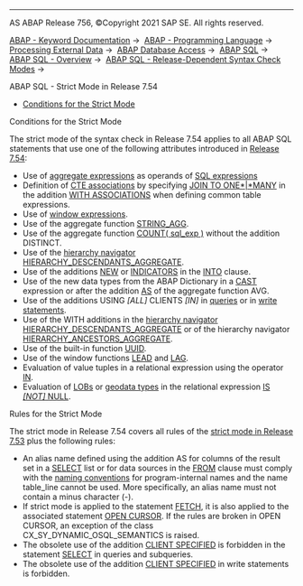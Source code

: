   

* * *

AS ABAP Release 756, ©Copyright 2021 SAP SE. All rights reserved.

[ABAP - Keyword Documentation](javascript:call_link\('abenabap.htm'\)) →  [ABAP - Programming Language](javascript:call_link\('abenabap_reference.htm'\)) →  [Processing External Data](javascript:call_link\('abenabap_language_external_data.htm'\)) →  [ABAP Database Access](javascript:call_link\('abendb_access.htm'\)) →  [ABAP SQL](javascript:call_link\('abenabap_sql.htm'\)) →  [ABAP SQL - Overview](javascript:call_link\('abenabap_sql_oview.htm'\)) →  [ABAP SQL - Release-Dependent Syntax Check Modes](javascript:call_link\('abenabap_sql_strict_modes.htm'\)) → 

ABAP SQL - Strict Mode in Release 7.54

-   [Conditions for the Strict Mode](#abenabap-sql-strictmode-754-1-------rules-for-the-strict-mode---@ITOC@@ABENABAP_SQL_STRICTMODE_754_2)

Conditions for the Strict Mode

The strict mode of the syntax check in Release 7.54 applies to all ABAP SQL statements that use one of the following attributes introduced in [Release 7.54](javascript:call_link\('abennews-754-abap_sql.htm'\)):

-   Use of [aggregate expressions](javascript:call_link\('abapselect_aggregate.htm'\)) as operands of [SQL expressions](javascript:call_link\('abapsql_expr.htm'\))
-   Definition of [CTE associations](javascript:call_link\('abencte_association_glosry.htm'\) "Glossary Entry") by specifying [JOIN TO ONE*|*MANY](javascript:call_link\('abapwith_associations_defining.htm'\)) in the addition [WITH ASSOCIATIONS](javascript:call_link\('abapwith_associations.htm'\)) when defining common table expressions.
-   Use of [window expressions](javascript:call_link\('abapselect_over.htm'\)).
-   Use of the aggregate function [STRING\_AGG](javascript:call_link\('abapselect_aggregate.htm'\)).
-   Use of the aggregate function [COUNT( sql\_exp )](javascript:call_link\('abapselect_aggregate.htm'\)) without the addition DISTINCT.
-   Use of the [hierarchy navigator](javascript:call_link\('abenhierarchy_navigator_glosry.htm'\) "Glossary Entry") [HIERARCHY\_DESCENDANTS\_AGGREGATE](javascript:call_link\('abenselect_hierarchy_agg_navis.htm'\)).
-   Use of the additions [NEW](javascript:call_link\('abapselect_into_target.htm'\)) or [INDICATORS](javascript:call_link\('abapselect_indicators.htm'\)) in the [INTO](javascript:call_link\('abapinto_clause.htm'\)) clause.
-   Use of the new data types from the ABAP Dictionary in a [CAST](javascript:call_link\('abensql_cast.htm'\)) expression or after the addition [AS](javascript:call_link\('abapselect_avg_as.htm'\)) of the aggregate function AVG.
-   Use of the additions USING *\[*ALL*\]* CLIENTS *\[*IN*\]* in [queries](javascript:call_link\('abapselect_client.htm'\)) or in [write statements](javascript:call_link\('abapiumd_client.htm'\)).
-   Use of the WITH additions in the [hierarchy navigator](javascript:call_link\('abenhierarchy_navigator_glosry.htm'\) "Glossary Entry") [HIERARCHY\_DESCENDANTS\_AGGREGATE](javascript:call_link\('abenselect_hierarchy_desc_agg.htm'\)) or of the hierarchy navigator [HIERARCHY\_ANCESTORS\_AGGREGATE](javascript:call_link\('abenselect_hierarchy_ancs_agg.htm'\)).
-   Use of the built-in function [UUID](javascript:call_link\('abensql_uuid.htm'\)).
-   Use of the window functions [LEAD](javascript:call_link\('abensql_win_func.htm'\)) and [LAG](javascript:call_link\('abensql_win_func.htm'\)).
-   Evaluation of value tuples in a relational expression using the operator [IN](javascript:call_link\('abenwhere_logexp_list_in.htm'\)).
-   Evaluation of [LOBs](javascript:call_link\('abenlob_glosry.htm'\) "Glossary Entry") or [geodata types](javascript:call_link\('abengeo_data_type_glosry.htm'\) "Glossary Entry") in the relational expression [IS *\[*NOT*\]* NULL](javascript:call_link\('abenwhere_logexp_null.htm'\)).

Rules for the Strict Mode

The strict mode in Release 7.54 covers all rules of the [strict mode in Release 7.53](javascript:call_link\('abenabap_sql_strictmode_753.htm'\)) plus the following rules:

-   An alias name defined using the addition AS for columns of the result set in a [SELECT](javascript:call_link\('abapselect_list.htm'\)) list or for data sources in the [FROM](javascript:call_link\('abapfrom_clause.htm'\)) clause must comply with the [naming conventions](javascript:call_link\('abennaming_conventions.htm'\)) for program-internal names and the name table\_line cannot be used. More specifically, an alias name must not contain a minus character (\-).
-   If strict mode is applied to the statement [FETCH](javascript:call_link\('abapfetch.htm'\)), it is also applied to the associated statement [OPEN CURSOR](javascript:call_link\('abapopen_cursor.htm'\)). If the rules are broken in OPEN CURSOR, an exception of the class CX\_SY\_DYNAMIC\_OSQL\_SEMANTICS is raised.
-   The obsolete use of the addition [CLIENT SPECIFIED](javascript:call_link\('abapselect_client_obsolete.htm'\)) is forbidden in the statement [SELECT](javascript:call_link\('abapselect.htm'\)) in queries and subqueries.
-   The obsolete use of the addition [CLIENT SPECIFIED](javascript:call_link\('abapud_client_obsolete.htm'\)) in write statements is forbidden.